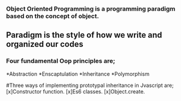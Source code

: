 ### Object Oriented Programming is a programming paradigm based on the concept of object.

## Paradigm is the style of how we write and organized our codes

### Four fundamental Oop principles are;
 *Abstraction
 *Enscaptulation
 *Inheritance
 *Polymorphism

#Three ways of implementing prototypal inheritance  in Jvascript are;
 [x]Constructor function.
 [x]Es6 classes.
 [x]Object.create.
